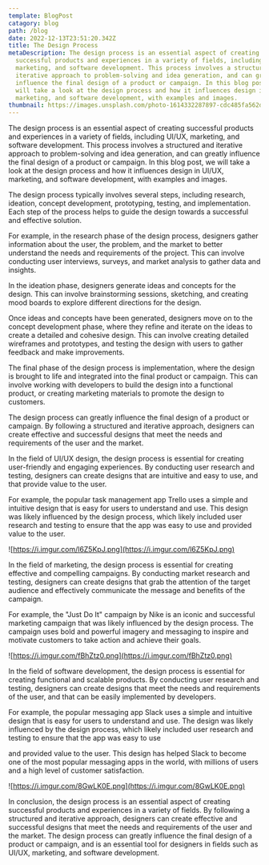 ```yaml
---
template: BlogPost
catagory: blog
path: /blog
date: 2022-12-13T23:51:20.342Z
title: The Design Process
metaDescription: The design process is an essential aspect of creating
  successful products and experiences in a variety of fields, including UI/UX,
  marketing, and software development. This process involves a structured and
  iterative approach to problem-solving and idea generation, and can greatly
  influence the final design of a product or campaign. In this blog post, we
  will take a look at the design process and how it influences design in UI/UX,
  marketing, and software development, with examples and images.
thumbnail: https://images.unsplash.com/photo-1614332287897-cdc485fa562d?ixlib=rb-4.0.3&ixid=MnwxMjA3fDB8MHxwaG90by1wYWdlfHx8fGVufDB8fHx8&auto=format&fit=crop&w=1170&q=80
---
```

<!--StartFragment-->

The design process is an essential aspect of creating successful products and experiences in a variety of fields, including UI/UX, marketing, and software development. This process involves a structured and iterative approach to problem-solving and idea generation, and can greatly influence the final design of a product or campaign. In this blog post, we will take a look at the design process and how it influences design in UI/UX, marketing, and software development, with examples and images.

The design process typically involves several steps, including research, ideation, concept development, prototyping, testing, and implementation. Each step of the process helps to guide the design towards a successful and effective solution.

For example, in the research phase of the design process, designers gather information about the user, the problem, and the market to better understand the needs and requirements of the project. This can involve conducting user interviews, surveys, and market analysis to gather data and insights.

In the ideation phase, designers generate ideas and concepts for the design. This can involve brainstorming sessions, sketching, and creating mood boards to explore different directions for the design.

Once ideas and concepts have been generated, designers move on to the concept development phase, where they refine and iterate on the ideas to create a detailed and cohesive design. This can involve creating detailed wireframes and prototypes, and testing the design with users to gather feedback and make improvements.

The final phase of the design process is implementation, where the design is brought to life and integrated into the final product or campaign. This can involve working with developers to build the design into a functional product, or creating marketing materials to promote the design to customers.

The design process can greatly influence the final design of a product or campaign. By following a structured and iterative approach, designers can create effective and successful designs that meet the needs and requirements of the user and the market.

In the field of UI/UX design, the design process is essential for creating user-friendly and engaging experiences. By conducting user research and testing, designers can create designs that are intuitive and easy to use, and that provide value to the user.

For example, the popular task management app Trello uses a simple and intuitive design that is easy for users to understand and use. This design was likely influenced by the design process, which likely included user research and testing to ensure that the app was easy to use and provided value to the user.

![https://i.imgur.com/l6Z5KpJ.png](https://i.imgur.com/l6Z5KpJ.png)

In the field of marketing, the design process is essential for creating effective and compelling campaigns. By conducting market research and testing, designers can create designs that grab the attention of the target audience and effectively communicate the message and benefits of the campaign.

For example, the "Just Do It" campaign by Nike is an iconic and successful marketing campaign that was likely influenced by the design process. The campaign uses bold and powerful imagery and messaging to inspire and motivate customers to take action and achieve their goals.

![https://i.imgur.com/fBhZtz0.png](https://i.imgur.com/fBhZtz0.png)

In the field of software development, the design process is essential for creating functional and scalable products. By conducting user research and testing, designers can create designs that meet the needs and requirements of the user, and that can be easily implemented by developers.

For example, the popular messaging app Slack uses a simple and intuitive design that is easy for users to understand and use. The design was likely influenced by the design process, which likely included user research and testing to ensure that the app was easy to use

and provided value to the user. This design has helped Slack to become one of the most popular messaging apps in the world, with millions of users and a high level of customer satisfaction.

![https://i.imgur.com/8GwLK0E.png](https://i.imgur.com/8GwLK0E.png)

In conclusion, the design process is an essential aspect of creating successful products and experiences in a variety of fields. By following a structured and iterative approach, designers can create effective and successful designs that meet the needs and requirements of the user and the market. The design process can greatly influence the final design of a product or campaign, and is an essential tool for designers in fields such as UI/UX, marketing, and software development.

<!--EndFragment-->